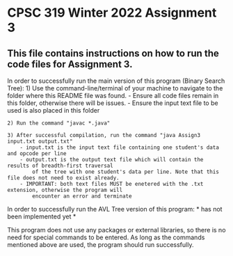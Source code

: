 # CPSC 319 Winter 2022 Assignment 3

## This file contains instructions on how to run the code files for Assignment 3.

In order to successfully run the main version of this program (Binary Search Tree):
    1) Use the command-line/terminal of your machine to navigate to the folder where this README file was found.
        - Ensure all code files remain in this folder, otherwise there will be issues.
        - Ensure the input text file to be used is also placed in this folder
    
    2) Run the command "javac *.java"

    3) After successful compilation, run the command "java Assign3 input.txt output.txt"
        - input.txt is the input text file containing one student's data and opcode per line
        - output.txt is the output text file which will contain the results of breadth-first traversal
            of the tree with one student's data per line. Note that this file does not need to exist already.
        - IMPORTANT: both text files MUST be enetered with the .txt extension, otherwise the program will 
            encounter an error and terminate

In order to successfully run the AVL Tree version of this program:
    * has not been implemented yet *

This program does not use any packages or external libraries, so there is no need for special commands to 
be entered. As long as the commands mentioned above are used, the program should run successfully.